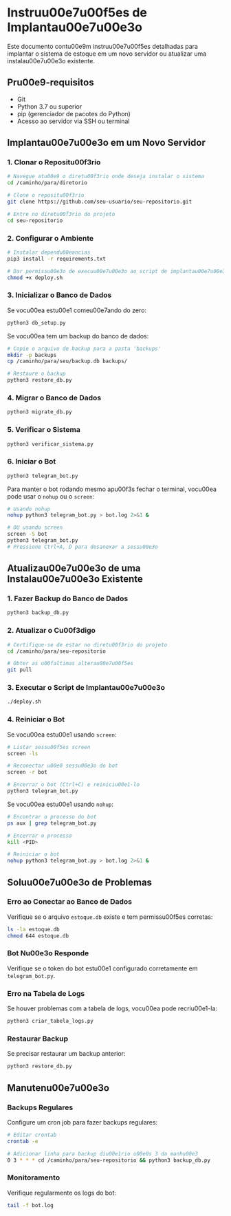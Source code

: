# Instruu00e7u00f5es de Implantau00e7u00e3o

Este documento contu00e9m instruu00e7u00f5es detalhadas para implantar o sistema de estoque em um novo servidor ou atualizar uma instalau00e7u00e3o existente.

## Pru00e9-requisitos

- Git
- Python 3.7 ou superior
- pip (gerenciador de pacotes do Python)
- Acesso ao servidor via SSH ou terminal

## Implantau00e7u00e3o em um Novo Servidor

### 1. Clonar o Repositu00f3rio

```bash
# Navegue atu00e9 o diretu00f3rio onde deseja instalar o sistema
cd /caminho/para/diretorio

# Clone o repositu00f3rio
git clone https://github.com/seu-usuario/seu-repositorio.git

# Entre no diretu00f3rio do projeto
cd seu-repositorio
```

### 2. Configurar o Ambiente

```bash
# Instalar dependu00eancias
pip3 install -r requirements.txt

# Dar permissu00e3o de execuu00e7u00e3o ao script de implantau00e7u00e3o
chmod +x deploy.sh
```

### 3. Inicializar o Banco de Dados

Se vocu00ea estu00e1 comeu00e7ando do zero:

```bash
python3 db_setup.py
```

Se vocu00ea tem um backup do banco de dados:

```bash
# Copie o arquivo de backup para a pasta 'backups'
mkdir -p backups
cp /caminho/para/seu/backup.db backups/

# Restaure o backup
python3 restore_db.py
```

### 4. Migrar o Banco de Dados

```bash
python3 migrate_db.py
```

### 5. Verificar o Sistema

```bash
python3 verificar_sistema.py
```

### 6. Iniciar o Bot

```bash
python3 telegram_bot.py
```

Para manter o bot rodando mesmo apu00f3s fechar o terminal, vocu00ea pode usar o `nohup` ou o `screen`:

```bash
# Usando nohup
nohup python3 telegram_bot.py > bot.log 2>&1 &

# OU usando screen
screen -S bot
python3 telegram_bot.py
# Pressione Ctrl+A, D para desanexar a sessu00e3o
```

## Atualizau00e7u00e3o de uma Instalau00e7u00e3o Existente

### 1. Fazer Backup do Banco de Dados

```bash
python3 backup_db.py
```

### 2. Atualizar o Cu00f3digo

```bash
# Certifique-se de estar no diretu00f3rio do projeto
cd /caminho/para/seu-repositorio

# Obter as u00faltimas alterau00e7u00f5es
git pull
```

### 3. Executar o Script de Implantau00e7u00e3o

```bash
./deploy.sh
```

### 4. Reiniciar o Bot

Se vocu00ea estu00e1 usando `screen`:

```bash
# Listar sessu00f5es screen
screen -ls

# Reconectar u00e0 sessu00e3o do bot
screen -r bot

# Encerrar o bot (Ctrl+C) e reiniciu00e1-lo
python3 telegram_bot.py
```

Se vocu00ea estu00e1 usando `nohup`:

```bash
# Encontrar o processo do bot
ps aux | grep telegram_bot.py

# Encerrar o processo
kill <PID>

# Reiniciar o bot
nohup python3 telegram_bot.py > bot.log 2>&1 &
```

## Soluu00e7u00e3o de Problemas

### Erro ao Conectar ao Banco de Dados

Verifique se o arquivo `estoque.db` existe e tem permissu00f5es corretas:

```bash
ls -la estoque.db
chmod 644 estoque.db
```

### Bot Nu00e3o Responde

Verifique se o token do bot estu00e1 configurado corretamente em `telegram_bot.py`.

### Erro na Tabela de Logs

Se houver problemas com a tabela de logs, vocu00ea pode recriu00e1-la:

```bash
python3 criar_tabela_logs.py
```

### Restaurar Backup

Se precisar restaurar um backup anterior:

```bash
python3 restore_db.py
```

## Manutenu00e7u00e3o

### Backups Regulares

Configure um cron job para fazer backups regulares:

```bash
# Editar crontab
crontab -e

# Adicionar linha para backup diu00e1rio u00e0s 3 da manhu00e3
0 3 * * * cd /caminho/para/seu-repositorio && python3 backup_db.py
```

### Monitoramento

Verifique regularmente os logs do bot:

```bash
tail -f bot.log
```